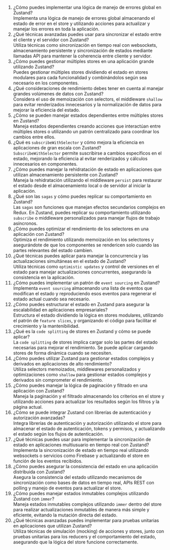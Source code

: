 1) ¿Cómo puedes implementar una lógica de manejo de errores global en Zustand?  
	Implementa una lógica de manejo de errores global almacenando el estado de error en el store y utilizando acciones para actualizar y manejar los errores en toda la aplicación.
1) ¿Qué técnicas avanzadas puedes usar para sincronizar el estado entre el cliente y el servidor con Zustand?  
	Utiliza técnicas como sincronización en tiempo real con websockets, almacenamiento persistente y sincronización de estados mediante llamadas API para mantener la coherencia entre cliente y servidor.
1) ¿Cómo puedes gestionar múltiples stores en una aplicación grande utilizando Zustand?  
	Puedes gestionar múltiples stores dividiendo el estado en stores modulares para cada funcionalidad y combinándolos según sea necesario en los componentes.
1) ¿Qué consideraciones de rendimiento debes tener en cuenta al manejar grandes volúmenes de datos con Zustand?  
	Considera el uso de memoización con selectors, el middleware `shallow` para evitar renderizados innecesarios y la normalización de datos para mejorar la eficiencia del estado.
1) ¿Cómo se pueden manejar estados dependientes entre múltiples stores en Zustand?  
	Maneja estados dependientes creando acciones que interactúan entre múltiples stores o utilizando un patrón centralizado para coordinar los cambios entre ellos.
6) ¿Qué es `subscribeWithSelector` y cómo mejora la eficiencia en aplicaciones de gran escala con Zustand?  
	`SubscribeWithSelector` permite suscribirse a cambios específicos en el estado, mejorando la eficiencia al evitar renderizados y cálculos innecesarios en componentes.
7) ¿Cómo puedes manejar la rehidratación de estado en aplicaciones que utilizan almacenamiento persistente con Zustand?  
	Maneja la rehidratación utilizando el middleware `persist` para restaurar el estado desde el almacenamiento local o de servidor al iniciar la aplicación.
8) ¿Qué son las `sagas` y cómo puedes replicar su comportamiento en Zustand?  
	Las `sagas` son funciones que manejan efectos secundarios complejos en Redux. En Zustand, puedes replicar su comportamiento utilizando `subscribe` o middleware personalizados para manejar flujos de trabajo asíncronos.
9) ¿Cómo puedes optimizar el rendimiento de los selectores en una aplicación con Zustand?  
	Optimiza el rendimiento utilizando memoización en los selectores y asegurándote de que los componentes se rendericen solo cuando las partes relevantes del estado cambien.
10) ¿Qué técnicas puedes aplicar para manejar la concurrencia y las actualizaciones simultáneas en el estado de Zustand?  
	Utiliza técnicas como `optimistic updates` y control de versiones en el estado para manejar actualizaciones concurrentes, asegurando la consistencia en la aplicación.
11) ¿Cómo puedes implementar un patrón de `event sourcing` en Zustand?  
	Implementa `event sourcing` almacenando una lista de eventos que modifican el estado y reproduciendo esos eventos para regenerar el estado actual cuando sea necesario.
1) ¿Cómo puedes estructurar el estado en Zustand para asegurar la escalabilidad en aplicaciones empresariales?  
	Estructura el estado dividiendo la lógica en stores modulares, utilizando el patrón de `feature slices`, y organizando el código para facilitar el crecimiento y la mantenibilidad.
1) ¿Qué es la `code splitting` de stores en Zustand y cómo se puede aplicar?  
	La `code splitting` de stores implica cargar solo las partes del estado necesarias para mejorar el rendimiento. Se puede aplicar cargando stores de forma dinámica cuando se necesiten.
1) ¿Cómo puedes utilizar Zustand para gestionar estados complejos y derivados en aplicaciones de alto rendimiento?  
	Utiliza selectors memoizados, middlewares personalizados y optimizaciones como `shallow` para gestionar estados complejos y derivados sin comprometer el rendimiento.
1) ¿Cómo puedes manejar la lógica de paginación y filtrado en una aplicación con Zustand?  
	Maneja la paginación y el filtrado almacenando los criterios en el store y utilizando acciones para actualizar los resultados según los filtros y la página actual.
1) ¿Cómo se puede integrar Zustand con librerías de autenticación y autorización avanzadas?  
	Integra librerías de autenticación y autorización utilizando el store para almacenar el estado de autenticación, tokens y permisos, y actualizando el estado según los flujos de autenticación.
17) ¿Qué técnicas puedes usar para implementar la sincronización de estado en aplicaciones multiusuario en tiempo real con Zustand?  
	Implementa la sincronización de estado en tiempo real utilizando websockets o servicios como Firebase y actualizando el store en función de los eventos recibidos.
18) ¿Cómo puedes asegurar la consistencia del estado en una aplicación distribuida con Zustand?  
	Asegura la consistencia del estado utilizando mecanismos de sincronización como bases de datos en tiempo real, APIs REST con polling y manejo de eventos para actualizar el store.
19) ¿Cómo puedes manejar estados inmutables complejos utilizando Zustand con `immer`?  
	Maneja estados inmutables complejos utilizando `immer` dentro del store para realizar actualizaciones inmutables de manera más simple y eficiente, evitando la mutación directa del estado.
20) ¿Qué técnicas avanzadas puedes implementar para pruebas unitarias en aplicaciones que utilizan Zustand?  
	Utiliza técnicas de simulación (mocking) de acciones y stores, junto con pruebas unitarias para los reducers y el comportamiento del estado, asegurando que la lógica del store funcione correctamente.